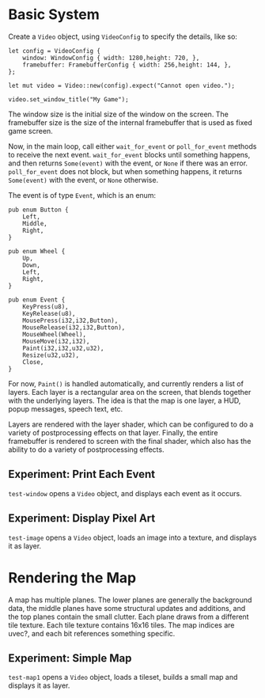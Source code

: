 # Basic System

Create a `Video` object, using `VideoConfig` to specify the details, like so:

```
let config = VideoConfig {
    window: WindowConfig { width: 1280,height: 720, },
    framebuffer: FramebufferConfig { width: 256,height: 144, },
};

let mut video = Video::new(config).expect("Cannot open video.");

video.set_window_title("My Game");
```

The window size is the initial size of the window on the screen. The framebuffer size is the size of the internal framebuffer that is used as fixed game screen.

Now, in the main loop, call either `wait_for_event` or `poll_for_event` methods to receive the next event. `wait_for_event` blocks until something happens, and then returns `Some(event)` with the event, or `None` if there was an error. `poll_for_event` does not block, but when something happens, it returns `Some(event)` with the event, or `None` otherwise.

The event is of type `Event`, which is an enum:

```
pub enum Button {
    Left,
    Middle,
    Right,
}

pub enum Wheel {
    Up,
    Down,
    Left,
    Right,
}

pub enum Event {
    KeyPress(u8),
    KeyRelease(u8),
    MousePress(i32,i32,Button),
    MouseRelease(i32,i32,Button),
    MouseWheel(Wheel),
    MouseMove(i32,i32),
    Paint(i32,i32,u32,u32),
    Resize(u32,u32),
    Close,
}
```

For now, `Paint()` is handled automatically, and currently renders a list of layers. Each layer is a rectangular area on the screen, that blends together with the underlying layers. The idea is that the map is one layer, a HUD, popup messages, speech text, etc.

Layers are rendered with the layer shader, which can be configured to do a variety of postprocessing effects on that layer. Finally, the entire framebuffer is rendered to screen with the final shader, which also has the ability to do a variety of postprocessing effects.

## Experiment: Print Each Event

`test-window` opens a `Video` object, and displays each event as it occurs.

## Experiment: Display Pixel Art

`test-image` opens a `Video` object, loads an image into a texture, and displays it as layer.

# Rendering the Map

A map has multiple planes. The lower planes are generally the background data, the middle planes have some structural updates and additions, and the top planes contain the small clutter. Each plane draws from a different tile texture. Each tile texture contains 16x16 tiles. The map indices are uvec?, and each bit references something specific.

## Experiment: Simple Map

`test-map1` opens a `Video` object, loads a tileset, builds a small map and displays it as layer.
